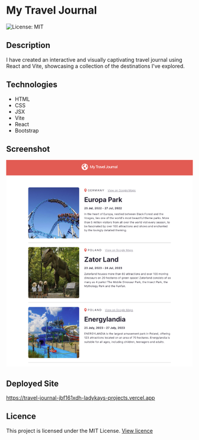 # My Travel Journal
![License: MIT](https://img.shields.io/badge/License-MIT-red.svg)

## Description
I have created an interactive and visually captivating travel journal using React and Vite, showcasing a collection of the destinations I've explored.

## Technologies
* HTML
* CSS
* JSX
* Vite
* React
* Bootstrap

## Screenshot
![screenshot](./src/assets/images/screenshot.png)

## Deployed Site
https://travel-journal-jbf161xdh-ladykays-projects.vercel.app

## Licence
This project is licensed under the MIT License. [View licence](https://opensource.org/licenses/MIT)


